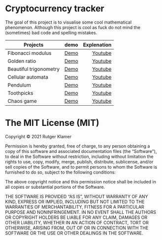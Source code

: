 # Cryptocurrency tracker
The goal of this project is to visualise some cool mathematical phenomenon. Although this project is cool as fuck do not mind the (sometimes) bad code and spelling mistakes.

| Projects      | demo           | Explenation  |
| ------------- |:-------------:| -----:|
| Fibonacci modulus     | [Demo](https://rutgerklamer.nl/maths/fibonacci_modulus) |[Youtube](https://www.youtube.com/watch?v=o1eLKODSCqw) |
| Golden ratio     | [Demo](https://rutgerklamer.nl/maths/golden_ratio) |[Youtube](https://www.youtube.com/watch?v=sj8Sg8qnjOg) |
| Beautiful trigonometry     | [Demo](https://rutgerklamer.nl/maths/beautiful_trigonometry) |[Youtube](https://www.youtube.com/watch?v=snHKEpCv0Hk) |
| Cellular automata     | [Demo](https://rutgerklamer.nl/maths/cellular_automata) |[Youtube](https://www.youtube.com/watch?v=R9Plq-D1gEk) |
| Pendulum     | [Demo](https://rutgerklamer.nl/maths/pendulum) |[Youtube](https://www.youtube.com/watch?v=uWzPe_S-RVE) |
| Toothpicks     | [Demo](https://rutgerklamer.nl/maths/toothpicks) |[Youtube](https://www.youtube.com/watch?v=_UtCli1SgjI&t=90s) |
| Chaos game      | [Demo](https://rutgerklamer.nl/maths/chaos_game) |[Youtube](https://www.youtube.com/watch?v=kbKtFN71Lfs) |

The MIT License (MIT)
=====================

Copyright © 2021 Rutger Klamer

Permission is hereby granted, free of charge, to any person
obtaining a copy of this software and associated documentation
files (the “Software”), to deal in the Software without
restriction, including without limitation the rights to use,
copy, modify, merge, publish, distribute, sublicense, and/or sell
copies of the Software, and to permit persons to whom the
Software is furnished to do so, subject to the following
conditions:

The above copyright notice and this permission notice shall be
included in all copies or substantial portions of the Software.

THE SOFTWARE IS PROVIDED “AS IS”, WITHOUT WARRANTY OF ANY KIND,
EXPRESS OR IMPLIED, INCLUDING BUT NOT LIMITED TO THE WARRANTIES
OF MERCHANTABILITY, FITNESS FOR A PARTICULAR PURPOSE AND
NONINFRINGEMENT. IN NO EVENT SHALL THE AUTHORS OR COPYRIGHT
HOLDERS BE LIABLE FOR ANY CLAIM, DAMAGES OR OTHER LIABILITY,
WHETHER IN AN ACTION OF CONTRACT, TORT OR OTHERWISE, ARISING
FROM, OUT OF OR IN CONNECTION WITH THE SOFTWARE OR THE USE OR
OTHER DEALINGS IN THE SOFTWARE.
